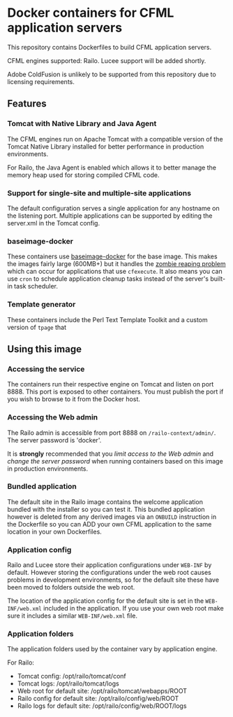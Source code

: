 # Docker containers for CFML application servers

This repository contains Dockerfiles to build CFML application servers.

CFML engines supported: Railo. Lucee support will be added shortly.

Adobe ColdFusion is unlikely to be supported from this repository due to licensing requirements.


## Features

### Tomcat with Native Library and Java Agent

The CFML engines run on Apache Tomcat with a compatible version of the Tomcat Native Library installed for better performance in production environments.

For Railo, the Java Agent is enabled which allows it to better manage the memory heap used for storing compiled CFML code.

### Support for single-site and multiple-site applications

The default configuration serves a single application for any hostname on the listening port. Multiple applications can be supported by editing the server.xml in the Tomcat config.

### baseimage-docker

These containers use [baseimage-docker](https://github.com/phusion/baseimage-docker) for the base image. This makes the images fairly large (600MB+) but it handles the [zombie reaping problem](https://blog.phusion.nl/2015/01/20/docker-and-the-pid-1-zombie-reaping-problem/) which can occur for applications that use `cfexecute`. It also means you can use `cron` to schedule application cleanup tasks instead of the server's built-in task scheduler.

### Template generator

These containers include the Perl Text Template Toolkit and a custom version of `tpage` that 

## Using this image

### Accessing the service

The containers run their respective engine on Tomcat and listen on port 8888. This port is exposed to other containers. You must publish the port if you wish to browse to it from the Docker host.

### Accessing the Web admin

The Railo admin is accessible from port 8888 on `/railo-context/admin/`. The server password is 'docker'.

It is **strongly** recommended that you _limit access to the Web admin_ and _change the server password_ when running containers based on this image in production environments.

### Bundled application

The default site in the Railo image contains the welcome application bundled with the installer so you can test it. This bundled application however is deleted from any derived images via an `ONBUILD` instruction in the Dockerfile so you can ADD your own CFML application to the same location in your own Dockerfiles.

### Application config

Railo and Lucee store their application configurations under `WEB-INF` by default. However storing the configurations under the web root causes problems in development environments, so for the default site these have been moved to folders outside the web root.

The location of the application config for the default site is set in the `WEB-INF/web.xml` included in the application. If you use your own web root make sure it includes a similar `WEB-INF/web.xml` file.

### Application folders

The application folders used by the container vary by application engine.

For Railo:

- Tomcat config: /opt/railo/tomcat/conf
- Tomcat logs: /opt/railo/tomcat/logs
- Web root for default site: /opt/railo/tomcat/webapps/ROOT
- Railo config for default site: /opt/railo/config/web/ROOT
- Railo logs for default site: /opt/railo/config/web/ROOT/logs
